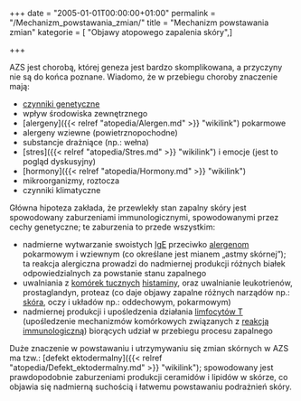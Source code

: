 +++
date = "2005-01-01T00:00:00+01:00"
permalink = "/Mechanizm_powstawania_zmian/"
title = "Mechanizm powstawania zmian"
kategorie = [ "Objawy atopowego zapalenia skóry",]

+++

AZS jest chorobą, której geneza jest bardzo skomplikowana, a przyczyny nie są do końca poznane. Wiadomo, że w przebiegu choroby znaczenie mają:

-   [czynniki genetyczne](/atopedia/Obciążenie_genetyczne "wikilink")
-   wpływ środowiska zewnętrznego
-   [alergeny]({{< relref "atopedia/Alergen.md" >}} "wikilink") pokarmowe
-   alergeny wziewne (powietrznopochodne)
-   substancje drażniące (np.: wełna)
-   [stres]({{< relref "atopedia/Stres.md" >}} "wikilink") i emocje (jest to pogląd dyskusyjny)
-   [hormony]({{< relref "atopedia/Hormony.md" >}} "wikilink")
-   mikroorganizmy, roztocza
-   czynniki klimatyczne

Główna hipoteza zakłada, że przewlekły stan zapalny skóry jest spowodowany zaburzeniami immunologicznymi, spowodowanymi przez cechy genetyczne; te zaburzenia to przede wszystkim:

-   nadmierne wytwarzanie swoistych [IgE](/atopedia/IgE "wikilink") przeciwko [alergenom](/atopedia/Alergen "wikilink") pokarmowym i wziewnym (co określane jest mianem „astmy skórnej”); ta reakcja alergiczna prowadzi do nadmiernej produkcji różnych białek odpowiedzialnych za powstanie stanu zapalnego
-   uwalniania z [komórek tucznych](/atopedia/Komórki_tuczne "wikilink") [histaminy](/atopedia/Histamina "wikilink"), oraz uwalnianie leukotrienów, prostaglandyn, proteaz (co daje objawy zapalne różnych narządów np.: [skóra](/atopedia/Skóra "wikilink"), oczy i układów np.: oddechowym, pokarmowym)
-   nadmiernej produkcji i upośledzenia działania [limfocytów T](/atopedia/Limfocyty_T "wikilink") (upośledzenie mechanizmów komórkowych związanych z [reakcją immunologiczną](/atopedia/Reakcja_alergiczna "wikilink")) biorących udział w przebiegu procesu zapalnego

Duże znaczenie w powstawaniu i utrzymywaniu się zmian skórnych w AZS ma tzw.: [defekt ektodermalny]({{< relref "atopedia/Defekt_ektodermalny.md" >}} "wikilink"); spowodowany jest prawdopodobnie zaburzeniami produkcji ceramidów i lipidów w skórze, co objawia się nadmierną suchością i łatwemu powstawaniu podrażnień skóry.
